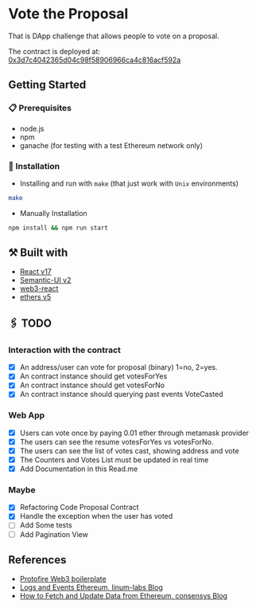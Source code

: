# Vote the Proposal

That is DApp challenge that allows people to vote on a proposal.

The contract is deployed at:
[0x3d7c4042365d04c98f58906966ca4c816acf592a](https://rinkeby.etherscan.io/address/0x3d7c4042365d04c98f58906966ca4c816acf592a#code)

## Getting Started

### 📋 Prerequisites

- node.js
- npm
- ganache (for testing with a test Ethereum network only)

### 🚀 Installation

- Installing and run with `make` (that just work with `Unix` environments)

```bash
make
```

- Manually Installation

```bash
npm install && npm run start
```

## ⚒ Built with

- [React v17](https://reactjs.org/docs/getting-started.html)
- [Semantic-UI v2](https://react.semantic-ui.com)
- [web3-react](https://github.com/NoahZinsmeister/web3-react)
- [ethers v5](https://docs.ethers.io/v5/)

## 🖇 TODO

### Interaction with the contract

- [x] An address/user can vote for proposal (binary) 1=no, 2=yes.
- [x] An contract instance should get votesForYes
- [x] An contract instance should get votesForNo
- [x] An contract instance should querying past events VoteCasted

### Web App

- [x] Users can vote once by paying 0.01 ether through metamask provider
- [x] The users can see the resume votesForYes vs votesForNo.
- [x] The users can see the list of votes cast, showing address and vote
- [x] The Counters and Votes List must be updated in real time
- [x] Add Documentation in this Read.me

### Maybe

- [x] Refactoring Code Proposal Contract
- [x] Handle the exception when the user has voted
- [ ] Add Some tests
- [ ] Add Pagination View

## References

- [Protofire Web3 boilerplate](https://github.com/protofire/web3-react-boilerplate)
- [Logs and Events Ethereum, linum-labs Blog](https://medium.com/linum-labs/everything-you-ever-wanted-to-know-about-events-and-logs-on-ethereum-fec84ea7d0a5)
- [How to Fetch and Update Data from Ethereum, consensys Blog](https://github.com/protofire/web3-react-boilerplate)

